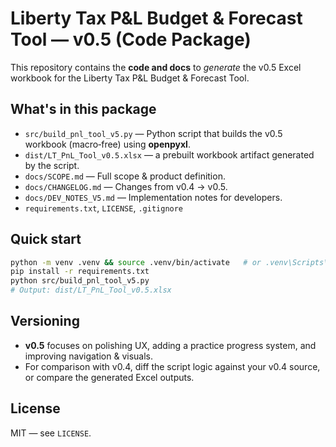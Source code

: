 # Liberty Tax P&L Budget & Forecast Tool — v0.5 (Code Package)

This repository contains the **code and docs** to *generate* the v0.5 Excel workbook for the Liberty Tax P&L Budget & Forecast Tool.

## What's in this package
- `src/build_pnl_tool_v5.py` — Python script that builds the v0.5 workbook (macro‑free) using **openpyxl**.
- `dist/LT_PnL_Tool_v0.5.xlsx` — a prebuilt workbook artifact generated by the script.
- `docs/SCOPE.md` — Full scope & product definition.
- `docs/CHANGELOG.md` — Changes from v0.4 → v0.5.
- `docs/DEV_NOTES_V5.md` — Implementation notes for developers.
- `requirements.txt`, `LICENSE`, `.gitignore`

## Quick start
```bash
python -m venv .venv && source .venv/bin/activate   # or .venv\Scripts\activate on Windows
pip install -r requirements.txt
python src/build_pnl_tool_v5.py
# Output: dist/LT_PnL_Tool_v0.5.xlsx
```

## Versioning
- **v0.5** focuses on polishing UX, adding a practice progress system, and improving navigation & visuals.
- For comparison with v0.4, diff the script logic against your v0.4 source, or compare the generated Excel outputs.

## License
MIT — see `LICENSE`.
